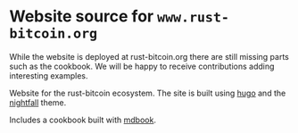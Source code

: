 # Website source for `www.rust-bitcoin.org`

While the website is deployed at rust-bitcoin.org there are still missing parts such as the cookbook.
We will be happy to receive contributions adding interesting examples.

Website for the rust-bitcoin ecosystem. The site is built using [hugo](https://gohugo.io/) and the
[nightfall](https://themes.gohugo.io/themes/hugo-theme-nightfall/) theme.

Includes a cookbook built with [mdbook](https://rust-lang.github.io/mdBook/).
